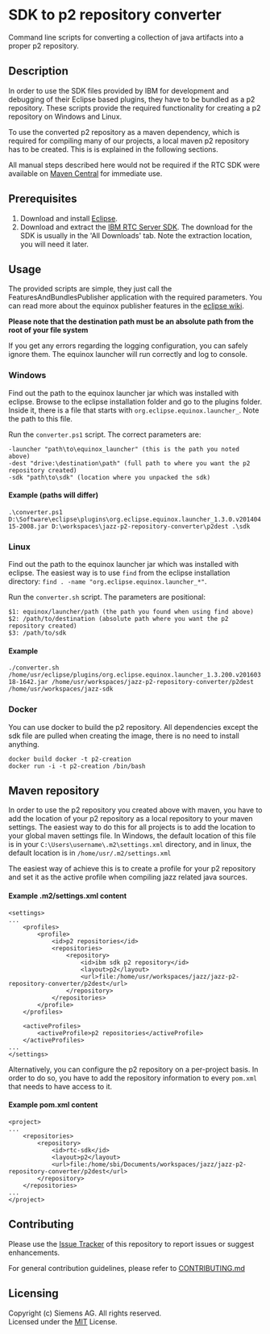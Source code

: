 # SDK to p2 repository converter
Command line scripts for converting a collection of java artifacts into a proper p2 repository.

## Description
In order to use the SDK files provided by IBM for development and debugging of their Eclipse based plugins, they have to be bundled as a p2 repository. These scripts provide the required functionality for creating a p2 repository on Windows and Linux.

To use the converted p2 repository as a maven dependency, which is required for compiling many of our projects, a local maven p2 repository has to be created. This is is explained in the following sections.

All manual steps described here would not be required if the RTC SDK were available on [Maven Central](https://search.maven.org/) for immediate use.

## Prerequisites
1. Download and install [Eclipse](https://www.eclipse.org/downloads/).
2. Download and extract the [IBM RTC Server SDK](https://jazz.net/downloads/rational-team-concert). The download for the SDK is usually in the 'All Downloads' tab. Note the extraction location, you will need it later.

## Usage
The provided scripts are simple, they just call the FeaturesAndBundlesPublisher application with the required parameters. You can read more about the equinox publisher features in the [eclipse wiki](https://wiki.eclipse.org/Equinox/p2/Publisher).

**Please note that the destination path must be an absolute path from the root of your file system**

If you get any errors regarding the logging configuration, you can safely ignore them. The equinox launcher will run correctly and log to console.

### Windows
Find out the path to the equinox launcher jar which was installed with eclipse. Browse to the eclipse installation folder and go to the plugins folder. Inside it, there is a file that starts with `org.eclipse.equinox.launcher_`. Note the path to this file.

Run the `converter.ps1` script. The correct parameters are:

```
-launcher "path\to\equinox_launcher" (this is the path you noted above)
-dest "drive:\destination\path" (full path to where you want the p2 repository created)
-sdk "path\to\sdk" (location where you unpacked the sdk)
```

#### Example (paths will differ)
`.\converter.ps1 D:\Software\eclipse\plugins\org.eclipse.equinox.launcher_1.3.0.v20140415-2008.jar D:\workspaces\jazz-p2-repository-converter\p2dest .\sdk`

### Linux
Find out the path to the equinox launcher jar which was installed with eclipse. The easiest way is to use `find` from the eclipse installation directory: `find . -name "org.eclipse.equinox.launcher_*"`.

Run the `converter.sh` script. The parameters are positional:

```
$1: equinox/launcher/path (the path you found when using find above)
$2: /path/to/destination (absolute path where you want the p2 repository created)
$3: /path/to/sdk
```

#### Example
`./converter.sh /home/usr/eclipse/plugins/org.eclipse.equinox.launcher_1.3.200.v20160318-1642.jar /home/usr/workspaces/jazz-p2-repository-converter/p2dest /home/usr/workspaces/jazz-sdk`

### Docker
You can use docker to build the p2 repository. All dependencies except the sdk file are pulled when creating the image, there is no need to install anything.

```
docker build docker -t p2-creation
docker run -i -t p2-creation /bin/bash
```

## Maven repository
In order to use the p2 repository you created above with maven, you have to add the location of your p2 repository as a local repository to your maven settings. The easiest way to do this for all projects is to add the location to your global maven settings file. In Windows, the default location of this file is in your `C:\Users\username\.m2\settings.xml` directory, and in linux, the default location is in `/home/usr/.m2/settings.xml`

The easiest way of achieve this is to create a profile for your p2 repository and set it as the active profile when compiling jazz related java sources.

#### Example .m2/settings.xml content
```
<settings>
...
    <profiles>
        <profile>
            <id>p2 repositories</id>
            <repositories>
                <repository>
                    <id>ibm sdk p2 repository</id>
                    <layout>p2</layout>
                    <url>file:/home/usr/workspaces/jazz/jazz-p2-repository-converter/p2dest</url>
                </repository>
            </repositories>
        </profile>
    </profiles>

    <activeProfiles>
        <activeProfile>p2 repositories</activeProfile>
    </activeProfiles>
...
</settings>

```

Alternatively, you can configure the p2 repository on a per-project basis. In order to do so, you have to add the repository information to every `pom.xml` that needs to have access to it.

#### Example pom.xml content
```
<project>
...
    <repositories>
        <repository>
            <id>rtc-sdk</id>
            <layout>p2</layout>
            <url>file:/home/sbi/Documents/workspaces/jazz/jazz-p2-repository-converter/p2dest</url>
        </repository>
    </repositories>
...
</project>
```
## Contributing
Please use the [Issue Tracker](https://github.com/jazz-community/rtc-absence-widget/issues) of this repository to report issues or suggest enhancements.

For general contribution guidelines, please refer to [CONTRIBUTING.md](https://github.com/jazz-community/jazz-p2-repository-converter/blob/master/CONTRIBUTING.md)

## Licensing
Copyright (c) Siemens AG. All rights reserved.<br>
Licensed under the [MIT](https://github.com/jazz-community/jazz-p2-repository-converter/blob/master/LICENSE) License.
